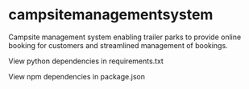 # campsitemanagementsystem
Campsite management system enabling trailer parks to provide online booking for customers and streamlined management of bookings.

View python dependencies in requirements.txt

View npm dependencies in package.json

